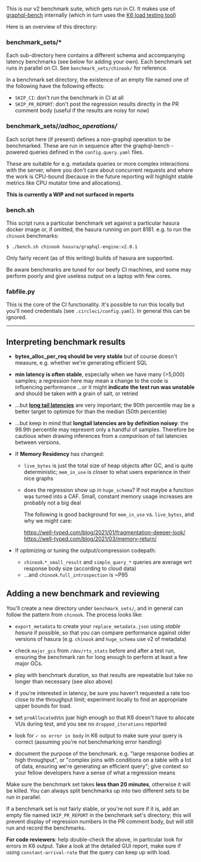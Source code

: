 This is our v2 benchmark suite, which gets run in CI. It makes use of
[graphql-bench](https://github.com/hasura/graphql-bench) internally (which in
turn uses the [K6 load testing tool](https://k6.io/))

Here is an overview of this directory:

### benchmark_sets/*

Each sub-directory here contains a different schema and accompanying latency
benchmarks (see below for adding your own). Each benchmark set runs in parallel
on CI. See `benchmark_sets/chinook/` for reference.

In a benchmark set directory, the existence of an empty file named one of the
following have the following effects:

- `SKIP_CI`: don't run the benchmark in CI at all
- `SKIP_PR_REPORT`: don't post the regression results directly in the PR
  comment body (useful if the results are noisy for now)

### benchmark_sets/*/adhoc_operations/*

Each script here (if present) defines a non-graphql operation to be
benchmarked. These are run in sequence after the graphql-bench -powered queries
defined in the `config.query.yaml` files.

These are suitable for e.g. metadata queries or more complex interactions with
the server, where you don't care about concurrent requests and where the work
is CPU-bound (because in the future reporting will highlight stable metrics
like CPU mutator time and allocations).

**This is currently a WIP and not surfaced in reports**

### bench.sh

This script runs a particular benchmark set against a particular hasura docker
image or, if omitted, the hasura running on port 8181. e.g. to run the
`chinook` benchmarks:

    $ ./bench.sh chinook hasura/graphql-engine:v2.0.1

Only fairly recent (as of this writing) builds of hasura are supported.

Be aware benchmarks are tuned for our beefy CI machines, and some may perform
poorly and give useless output on a laptop with few cores.

### fabfile.py

This is the core of the CI functionality. It's possible to run this locally
but you'll need credentials (see `.circleci/config.yaml`). In general this can
be ignored.

---

## Interpreting benchmark results

- **bytes_alloc_per_req should be very stable** but of course doesn't measure,
  e.g. whether we're generating efficient SQL

- **min latency is often stable**, especially when we have many (>5,000) samples; a
  regression here may mean a change to the code is influencing performance
  ...or it might **indicate the test run was unstable** and should be taken
  with a grain of salt, or retried

- ...but **[long tail latencies](https://engineering.linkedin.com/performance/who-moved-my-99th-percentile-latency)**
  are very important; the 90th percentile may be a better target to optimize for
  than the median (50th percentile)

- ...but keep in mind that **longtail latencies are by definition noisey**: the
  99.9th percentile may represent only a handful of samples. Therefore be
  cautious when drawing inferences from a _comparison_ of tail latencies between
  versions.

- If **Memory Residency** has changed:
  - `live_bytes` is just the total size of heap objects after GC, and is quite
    deterministic; `mem_in_use` is closer to what users experience in their nice graphs
  - does the regression show up in `huge_schema`? If not maybe a function was
    turned into a CAF. Small, constant memory usage increases are probably not
    a big deal

    The following is good background for `mem_in_use` vs. `live_bytes`, and why
    we might care:

    https://well-typed.com/blog/2021/01/fragmentation-deeper-look/
    https://well-typed.com/blog/2021/03/memory-return/

- If optimizing or tuning the output/compression codepath:
  - `chinook`.`*_small_result` and `simple_query_*` queries are average wrt
    response body size (according to cloud data)
  - ...and `chinook`.`full_introspection` is ~P95

## Adding a new benchmark and reviewing

You'll create a new directory under `benchmark_sets/`, and in general can
follow the pattern from `chinook`. The process looks like:

- `export_metadata` to create your `replace_metadata.json` using _stable
  hasura_ if possible, so that you can compare performance against older
  versions of hasura (e.g. `chinook` and `huge_schema` use v2 of metadata)

- check `major_gcs` from `/dev/rts_stats` before and after a test run, ensuring
  the benchmark ran for long enough to perform at least a few major GCs.

- play with benchmark duration, so that results are repeatable but take no
  longer than necessary (see also above)

- if you're interested in latency, be sure you haven't requested a rate too
  close to the throughput limit; experiment locally to find an appropriate
  upper bounds for load.

- set `preAllocatedVUs` juar high enough so that K6 doesn't have to allocate
  VUs during test, and you see no `dropped_iterations` reported

- look for `✓ no error in body` in K6 output to make sure your query is correct
  (assuming you're not benchmarking error handling)

- document the purpose of the benchmark. e.g. "large response bodies at high
  throughput", or "complex joins with conditions on a table with a lot of data,
  ensuring we're generating an efficient query"; give context so your fellow
  developers have a sense of what a regression means

Make sure the benchmark set takes **less than 20 minutes**, otherwise it will
be killed. You can always split benchmarks up into two different sets to be run
in parallel.

If a benchmark set is not fairly stable, or you're not sure if it is, add an
empty file named `SKIP_PR_REPORT` in the benchmark set's directory; this will
prevent display of regression numbers in the PR comment body, but will still
run and record the benchmarks.

**For code reviewers**: help double-check the above, in particular look for
errors in K6 output. Take a look at the detailed GUI report, make sure if using
`constant-arrival-rate` that the query can keep up with load.

